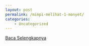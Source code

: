```yaml
---
layout: post
permalink: /mimpi-melihat-1-monyet/
categories:
    - Uncategorized
---
```


[Baca Selengkapnya](/07)